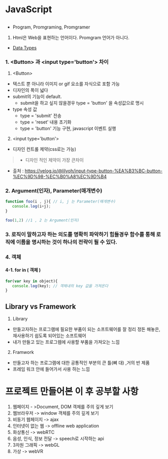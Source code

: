 # JavaScript

## 

* Program, Promgraming, Promgramer
1. Html은 Web을 표현하는 언어이다. Promgram 언어가 아니다.

* [Data Types](https://developer.mozilla.org/ko/docs/Web/JavaScript/Data_structures)


### 1. \<Button> 과 \<input type='button'> 차이

1. \<Button>
 - 텍스트 뿐 아니라 이미지 or gif 요소를 자식으로 포함 가능
 - 디자인의 폭이 넓다
 - submit의 기능이 default.
    - submit을 하고 싶지 않을경우 type = 'button' 을 속성값으로 명시
 - type 속성 값
    - type = 'submit' 전송
    - type = 'reset' 내용 초기화
    - type = 'button' 기능 구현, javascript 이벤트 실행

2. \<input type='button'>
 - 디자인 컨트롤 제약(css로는 가능)


> * 디자인 적인 제약이 가장 큰차이


* 출처 : https://velog.io/@lilyoh/input-type-button-%EA%B3%BC-button-%EC%9D%98-%EC%B0%A8%EC%9D%B4



### 2. Argument(인자), Parameter(매개변수)
```js
function foo(i , j){ // i, j 는 Parameter(매개변수)
   console.log(i+j);
}

foo(1,2) //1 , 2 는 Argument(인자)
```

### 3. 로직이 말하고자 하는 의도를 명확히 파악하기 힘들경우 함수를 통해 로직에 이름을 명시하는 것이 하나의 전략이 될 수 있다.


### 4. 객체

#### 4-1. for in ( 객체 )
```js
for(var key in object){
   console.log(key); // 객체내의 key 값을 가져온다
}
```


## Library vs Framework

1. Library 
 - 만들고자하는 프로그램에 필요한 부품이 되는 소프트웨어를 잘 정리 정돈 해놓은, 재사용하기 쉽도록 되어있는 소프트웨어
 - 내가 만들고 있는 프로그렘에 사용할 부품을 가져오는 느낌

2. Framwork
 - 만들고자 하는 프로그램에 대한 공통적인 부분의 큰 틀(뼈 대) ,거의 반 제품
 - 프레임 워크 안에 들어가서 사용 하는 느낌


 # 프로젝트 만들어본 이 후 공부할 사항
 1. 웹페이지 - >Document, DOM 객체를 주의 깊게 보기
 2. 웹브라우저 -> window 객체를 주의 깊게 보기  
 3. 비동기 웹페이지 -> ajax
 4. 인터넷이 없는 웹 -> offline web application
 5. 화상통신 -> webRTC
 6. 음성, 인식, 정보 전달 -> speech로 시작하는 api
 7. 3차원 그래픽 -> webGL
 8.  가상 -> webVR
 